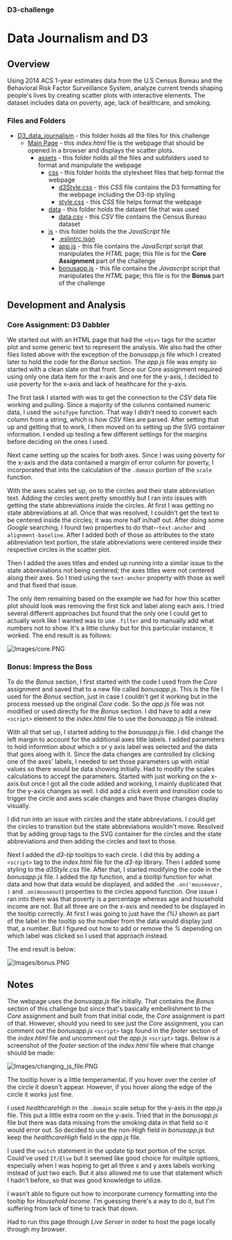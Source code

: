 ### D3-challenge
# Data Journalism and D3

## Overview

Using 2014 ACS 1-year estimates data from the U.S Census Bureau and the Behavioral Risk Factor Surveillance System, analyze current trends shaping people's lives by creating scatter plots with interactive elements. The dataset includes data on poverty, age, lack of healthcare, and smoking.


### Files and Folders

* [D3_data_journalism](D3_data_journalism/) - this folder holds all the files for this challenge
    * [Main Page](D3_data_journalism/index.html) - this *index.html* file is the webpage that should be opened in a browser and displays the scatter plots.
        * [assets](D3_data_journalism/assets) - this folder holds all the files and subfolders used to format and manipulate the webpage
            * [css](D3_data_journalism/assets/css/) - this folder holds the stylesheet files that help format the webpage
                * [d3Style.css](D3_data_journalism/assets/css/d3Style.css) - this *CSS* file contains the D3 formatting for the webpage including the D3-tip styling
                * [style.css](D3_data_journalism/assets/css/style.css) - this *CSS* file helps format the webpage
            * [data](D3_data_journalism/assets/data/) - this folder holds the dataset file that was used
                * [data.csv](D3_data_journalism/assets/data/data.csv) - this *CSV* file contains the Census Bureau dataset
            * [js](D3_data_journalism/assets/js/) - this folder holds the the *JavaScript* file
                * [.eslintrc.json](D3_data_journalism/assets/js/.eslintrc.json)
                * [app.js](D3_data_journalism/assets/js/app.js) - this file contains the *JavaScript* script that manipulates the *HTML* page; this file is for the **Core Assignment** part of the challenge
                * [bonusapp.js](D3_data_journalism/assets/js/bonusapp.js) - this file contains the *Javascript* script that manipulates the *HTML* page; this file is for the **Bonus** part of the challenge


## Development and Analysis

### Core Assignment: D3 Dabbler

We started out with an HTML page that had the `<div>` tags for the scatter plot and some generic text to represent the analysis. We also had the other files listed above with the exception of the *bonusapp.js* file which I created later to hold the code for the *Bonus* section. The *app.js* file was empty so started with a clean slate on that front. Since our Core assignment required using only one data item for the x-axis and one for the y-axis, I decided to use poverty for the x-axis and lack of healthcare for the y-axis.

The first task I started with was to get the connection to the *CSV* data file working and pulling. Since a majority of the colunns contained numeric data, I used the `autoType` function. That way I didn't need to convert each column from a string, which is how *CSV* files are parsed. After setting that up and getting that to work, I then moved on to setting up the SVG container information. I ended up testing a few different settings for the margins before deciding on the ones I used.

Next came setting up the scales for both axes. Since I was using poverty for the x-axis and the data contained a margin of error column for poverty, I incorporated that into the calculation of the `.domain` portion of the `scale` function. 

With the axes scales set up, on to the circles and their state abbreviation text. Adding the circles went pretty smoothly but I ran into issues with getting the state abbreviations inside the circles. At first I was getting no state abbreviations at all. Once that was resolved, I couldn't get the text to be centered inside the circles; it was more half in/half out. After doing some *Google* searching, I found two properties to do that--`text-anchor` and `alignment-baseline`. After I added both of those as attributes to the state abbreviation text portion, the state abbreviations were centered inside their respective circles in the scatter plot.

Then I added the axes titles and ended up running into a similar issue to the state abbreviations not being centered; the axes titles were not centered along their axes. So I tried using the `text-anchor` property with those as well and that fixed that issue.

The only item remaining based on the example we had for how this scatter plot should look was removing the first tick and label along each axis. I tried several different approaches but found that the only one I could get to actually work like I wanted was to use `.filter` and to manually add what numbers not to show. It's a little clunky but for this particular instance, it worked. The end result is as follows:

![Images/core.PNG](Images/core.PNG)

### Bonus: Impress the Boss

To do the *Bonus* section, I first started with the code I used from the *Core* assignment and saved that to a new file called *bonusapp.js*. This is the file I used for the *Bonus* section, just in case I couldn't get it working but in the process messed up the original *Core* code. So the *app.js* file was not modified or used directly for the *Bonus* section. I did have to add a new `<script>` element to the *index.html* file to use the *bonusapp.js* file instead.

With all that set up, I started adding to the *bonusapp.js* file. I did change the left margin to account for the additional axes title labels. I added parameters to hold informtion about which x or y axis label was selected and the data that goes along with it. Since the data changes are controlled by clicking one of the axes' labels, I needed to set those parameters up with initial values so there would be data showing initially. Had to modify the scales calculations to accept the parameters. Started with just working on the x-axis but once I got all the code added and working, I mainly duplicated that for the y-axis changes as well. I did add a *click* event and *transition* code to trigger the circle and axes scale changes and have those changes display visually.

I did run into an issue with circles and the state abbreviations. I could get the circles to transition but the state abbreviations wouldn't move. Resolved that by adding group tags to the SVG container for the circles and the state abbreviations and then adding the circles and text to those.

Next I added the *d3-tip* tooltips to each circle. I did this by adding a `<script>` tag to the *index.html* file for the *d3-tip* library. Then I added some styling to the *d3Style.css* file. After that, I started modifying the code in the *bonusapp.js* file. I added the *tip* function, and a *tooltip* function for what data and how that data would be displayed, and added the `.on('mouseover, )` and `.on(mouseout`) properties to the circles append function. One issue I ran into there was that poverty is a percentage whereas age and household income are not. But all three are on the x-axis and needed to be displayed in the tooltip correctly. At first I was going to just have the *(%)* shown as part of the label in the tooltip so the number from the data would display just that, a number. But I figured out how to add or remove the *%* depending on which label was clicked so I used that approach instead.

The end result is below:

![Images/bonus.PNG](Images/bonus.PNG)


## Notes

The webpage uses the *bonusapp.js* file initially. That contains the *Bonus* section of this challenge but since that's basically embellishment to the *Core* assignment and built from that initial code, the *Core* assignment is part of that. However, should you need to see just the *Core* assignment, you can comment out the *bonusapp.js* `<script>` tags found in the *footer* section of the *index.html* file and uncomment out the *app.js* `<script>` tags. Below is a screenshot of the *footer* section of the *index.html* file where that change should be made:

![Images/changing_js_file.PNG](Images/changing_js_file.png)

The tooltip hover is a little temperamental. If you hover over the center of the circle it doesn't appear. However, if you hover along the edge of the circle it works just fine.

I used *healthcareHigh* in the `.domain` scale setup for the y-axis in the *app.js* file. This put a little extra room on the y-axis. Tried that in the *bonusapp.js* file but there was data 
missing from the smoking data in that field so it would error out. So decided to use the non-High field in *bonusapp.js* but keep the *healthcareHigh* field in the *app.js* file.

I used the `switch` statement in the update tip text portion of the script. Could've used `If/Else` but it seemed like good choice for mulitple options, especially when I was hoping to get all three x and y axes labels working instead of just two each. But it also allowed me to use that statement which I hadn't before, so that was good knowledge to utilize.

I wasn't able to figure out how to incorporate currency formatting into the tooltip for *Household Income*. I'm guessing there's a way to do it, but I'm suffering from lack of time to track that down.

Had to run this page through *Live Server* in order to host the page locally through my browser.